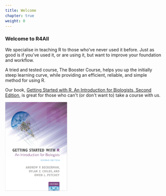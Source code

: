 ```yaml
---
title: Welcome
chapter: true
weight: 0
---
```


### Welcome to R4All

We specialise in teaching R to those who’ve never used it before. Just as good is if you’ve used it, or are using it, but want to improve your foundation and workflow.

A tried and tested course, The Booster Course, helps you up the initially steep learning curve, while providing an efficient, reliable, and simple method for using R.

Our book, [Getting Started with R, An Introduction for Biologists, Second Edition](../the-book), is great for those who can't (or don't want to) take a course with us.

<img src="images/SecondEd.png" alt="Drawing" style="width: 200px;"/>
